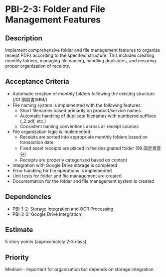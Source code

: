 # PBI-2-3: Folder and File Management Features

## Description

Implement comprehensive folder and file management features to organize receipt PDFs
according to the specified structure. This includes creating monthly folders,
managing file naming, handling duplicates, and ensuring proper organization of receipts.

## Acceptance Criteria

- Automatic creation of monthly folders following the existing structure (/01.領収書/MM/)
- File naming system is implemented with the following features:
  - Short filenames based primarily on product/service names
  - Automatic handling of duplicate filenames with numbered suffixes (\_2.pdf, etc.)
  - Consistent naming conventions across all receipt sources
- File organization logic is implemented:
  - Receipts are sorted into appropriate monthly folders based on transaction date
  - Fixed asset receipts are placed in the designated folder (99.固定資産分)
  - Receipts are properly categorized based on content
- Integration with Google Drive storage is completed
- Error handling for file operations is implemented
- Unit tests for folder and file management are created
- Documentation for the folder and file management system is created

## Dependencies

- PBI-1-2: Storage Integration and OCR Processing
- PBI-2-2: Google Drive Integration

## Estimate

5 story points (approximately 2-3 days)

## Priority

Medium - Important for organization but depends on storage integration
